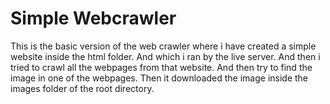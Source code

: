 # Simple Webcrawler

This is the basic version of the web crawler where i have created a simple website inside the html folder. And which i ran by the live server. And then i tried to crawl all the webpages from that website. And then try to find the image in one of the webpages. Then it downloaded the image inside the images folder of the root directory.
